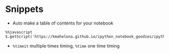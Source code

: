 Snippets
========

- Auto make a table of contents for your notebook
```
%%javascript
$.getScript('https://kmahelona.github.io/ipython_notebook_goodies/ipython_notebook_toc.js')
```

- ```%timeit``` multiple times timing, ```%time``` one time timing

